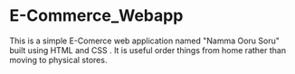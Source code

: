 # E-Commerce_Webapp
This is a simple E-Comerce web application named "Namma Ooru Soru" built using HTML and CSS . It is useful order things from home rather than moving to physical stores.
